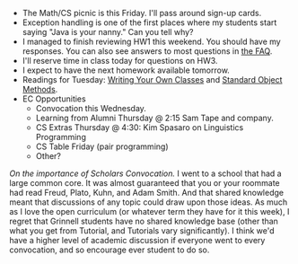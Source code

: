 * The Math/CS picnic is this Friday.  I'll pass around sign-up cards.
* Exception handling is one of the first places where my students start
  saying "Java is your nanny."  Can you tell why?
* I managed to finish reviewing HW1 this weekend.  You should have my
  responses.  You can also see answers to most questions in
  [the FAQ](../handouts/faq.html).
* I'll reserve time in class today for questions on HW3.
* I expect to have the next homework available tomorrow.
* Readings for Tuesday:
  [Writing Your Own Classes](../readings/classes.html) and
  [Standard Object Methods](../readings/standard-methods.html).
* EC Opportunities
    * Convocation this Wednesday.
    * Learning from Alumni Thursday @ 2:15 Sam Tape and company.
    * CS Extras Thursday @ 4:30: Kim Spasaro on Linguistics Programming
    * CS Table Friday (pair programming)
    * Other?

*On the importance of Scholars Convocation.*
I went to a school that had a large common core.  It was almost guaranteed
that you or your roommate had read Freud, Plato, Kuhn, and Adam Smith.
And that shared knowledge meant that discussions of any topic could
draw upon those ideas.  As much as I love the open curriculum (or
whatever term they have for it this week), I regret that Grinnell
students have no shared knowledge base (other than what you get from
Tutorial, and Tutorials vary significantly).  I think we'd have a higher
level of academic discussion if everyone went to every convocation, and
so encourage ever student to do so.

